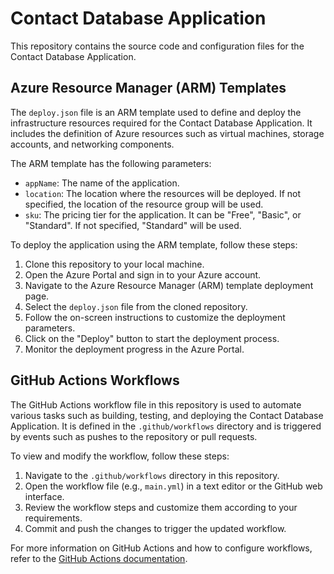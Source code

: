 # Contact Database Application

This repository contains the source code and configuration files for the Contact Database Application.

## Azure Resource Manager (ARM) Templates

The `deploy.json` file is an ARM template used to define and deploy the infrastructure resources required for the Contact Database Application. It includes the definition of Azure resources such as virtual machines, storage accounts, and networking components.

The ARM template has the following parameters:

- `appName`: The name of the application.
- `location`: The location where the resources will be deployed. If not specified, the location of the resource group will be used.
- `sku`: The pricing tier for the application. It can be "Free", "Basic", or "Standard". If not specified, "Standard" will be used.

To deploy the application using the ARM template, follow these steps:

1. Clone this repository to your local machine.
2. Open the Azure Portal and sign in to your Azure account.
3. Navigate to the Azure Resource Manager (ARM) template deployment page.
4. Select the `deploy.json` file from the cloned repository.
5. Follow the on-screen instructions to customize the deployment parameters.
6. Click on the "Deploy" button to start the deployment process.
7. Monitor the deployment progress in the Azure Portal.

## GitHub Actions Workflows

The GitHub Actions workflow file in this repository is used to automate various tasks such as building, testing, and deploying the Contact Database Application. It is defined in the `.github/workflows` directory and is triggered by events such as pushes to the repository or pull requests.

To view and modify the workflow, follow these steps:

1. Navigate to the `.github/workflows` directory in this repository.
2. Open the workflow file (e.g., `main.yml`) in a text editor or the GitHub web interface.
3. Review the workflow steps and customize them according to your requirements.
4. Commit and push the changes to trigger the updated workflow.

For more information on GitHub Actions and how to configure workflows, refer to the [GitHub Actions documentation](https://docs.github.com/en/actions).